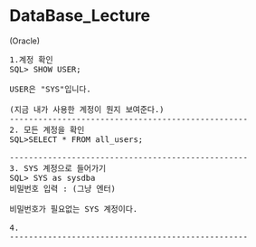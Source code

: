 # DataBase_Lecture
(Oracle)

<pre>
1.계정 확인
SQL> SHOW USER;

USER은 "SYS"입니다.

(지금 내가 사용한 계정이 뭔지 보여준다.)
--------------------------------------------------
2. 모든 계정을 확인
SQL>SELECT * FROM all_users;

--------------------------------------------------
3. SYS 계정으로 들어가기
SQL> SYS as sysdba
비밀번호 입력 : (그냥 엔터)

비밀번호가 필요없는 SYS 계정이다.

4. 
--------------------------------------------------
</pre>
